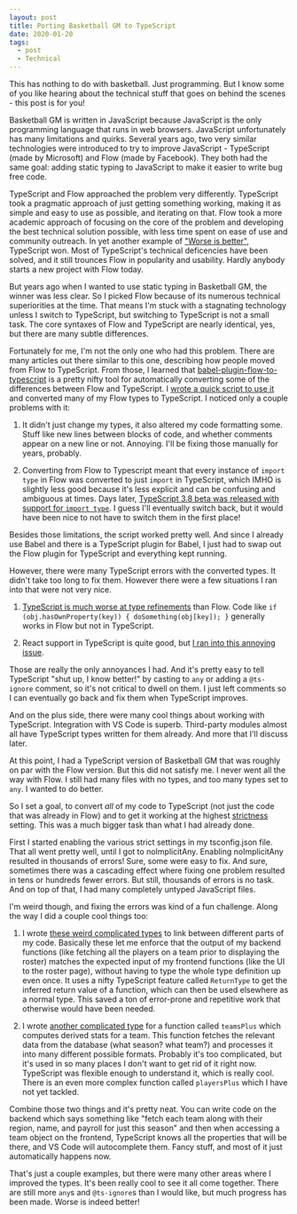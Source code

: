 ```yaml
---
layout: post
title: Porting Basketball GM to TypeScript
date: 2020-01-20
tags:
  - post
  - Technical
---
```


This has nothing to do with basketball. Just programming. But I know some of you like hearing about the technical stuff that goes on behind the scenes - this post is for you!

<!--more-->

Basketball GM is written in JavaScript because JavaScript is the only programming language that runs in web browsers. JavaScript unfortunately has many limitations and quirks. Several years ago, two very similar technologies were introduced to try to improve JavaScript - TypeScript (made by Microsoft) and Flow (made by Facebook). They both had the same goal: adding static typing to JavaScript to make it easier to write bug free code.

TypeScript and Flow approached the problem very differently. TypeScript took a pragmatic approach of just getting something working, making it as simple and easy to use as possible, and iterating on that. Flow took a more academic approach of focusing on the core of the problem and developing the best technical solution possible, with less time spent on ease of use and community outreach. In yet another example of ["Worse is better"](https://en.wikipedia.org/wiki/Worse_is_better), TypeScript won. Most of TypeScript's technical deficencies have been solved, and it still trounces Flow in popularity and usability. Hardly anybody starts a new project with Flow today.

But years ago when I wanted to use static typing in Basketball GM, the winner was less clear. So I picked Flow because of its numerous technical superiorities at the time. That means I'm stuck with a stagnating technology unless I switch to TypeScript, but switching to TypeScript is not a small task. The core syntaxes of Flow and TypeScript are nearly identical, yes, but there are many subtle differences.

Fortunately for me, I'm not the only one who had this problem. There are many articles out there similar to this one, describing how people moved from Flow to TypeScript. From those, I learned that [babel-plugin-flow-to-typescript](https://github.com/Kiikurage/babel-plugin-flow-to-typescript) is a pretty nifty tool for automatically converting some of the differences between Flow and TypeScript. I [wrote a quick script to use it](https://github.com/zengm-games/zengm/blob/4af58422082d2c404d9bfd4390d9d455d33293c0/tools/flow2ts.js) and converted many of my Flow types to TypeScript. I noticed only a couple problems with it:

1. It didn't just change my types, it also altered my code formatting some. Stuff like new lines between blocks of code, and whether comments appear on a new line or not. Annoying. I'll be fixing those manually for years, probably.

2. Converting from Flow to Typescript meant that every instance of `import type` in Flow was converted to just `import` in TypeScript, which IMHO is slightly less good because it's less explicit and can be confusing and ambiguous at times. Days later, [TypeScript 3.8 beta was released with support for `import type`](https://devblogs.microsoft.com/typescript/announcing-typescript-3-8-beta/#type-only-imports-exports). I guess I'll eventually switch back, but it would have been nice to not have to switch them in the first place!

Besides those limitations, the script worked pretty well. And since I already use Babel and there is a TypeScript plugin for Babel, I just had to swap out the Flow plugin for TypeScript and everything kept running.

However, there were many TypeScript errors with the converted types. It didn't take too long to fix them. However there were a few situations I ran into that were not very nice.

1. [TypeScript is much worse at type refinements](https://github.com/microsoft/TypeScript/issues/21732) than Flow. Code like `if (obj.hasOwnProperty(key)) { doSomething(obj[key]); }` generally works in Flow but not in TypeScript.

2. React support in TypeScript is quite good, but [I ran into this annoying issue](https://github.com/DefinitelyTyped/DefinitelyTyped/issues/20544).

Those are really the only annoyances I had. And it's pretty easy to tell TypeScript "shut up, I know better!" by casting to `any` or adding a `@ts-ignore` comment, so it's not critical to dwell on them. I just left comments so I can eventually go back and fix them when TypeScript improves.

And on the plus side, there were many cool things about working with TypeScript. Integration with VS Code is superb. Third-party modules almost all have TypeScript types written for them already. And more that I'll discuss later.

At this point, I had a TypeScript version of Basketball GM that was roughly on par with the Flow version. But this did not satisfy me. I never went all the way with Flow. I still had many files with no types, and too many types set to `any`. I wanted to do better.

So I set a goal, to convert _all_ of my code to TypeScript (not just the code that was already in Flow) and to get it working at the highest [strictness](https://mariusschulz.com/blog/the-strict-compiler-option-in-typescript) setting. This was a much bigger task than what I had already done.

First I started enabling the various strict settings in my tsconfig.json file. That all went pretty well, until I got to noImplicitAny. Enabling noImplicitAny resulted in thousands of errors! Sure, some were easy to fix. And sure, sometimes there was a cascading effect where fixing one problem resulted in tens or hundreds fewer errors. But still, thousands of errors is no task. And on top of that, I had many completely untyped JavaScript files.

I'm weird though, and fixing the errors was kind of a fun challenge. Along the way I did a couple cool things too:

1. I wrote [these weird complicated types](https://github.com/zengm-games/zengm/blob/a2c43207e590dfb992694f21d0f127c999698afa/src/deion/common/types.ts#L41-L50) to link between different parts of my code. Basically these let me enforce that the output of my backend functions (like fetching all the players on a team prior to displaying the roster) matches the expected input of my frontend functions (like the UI to the roster page), without having to type the whole type definition up even once. It uses a nifty TypeScript feature called `ReturnType` to get the inferred return value of a function, which can then be used elsewhere as a normal type. This saved a ton of error-prone and repetitive work that otherwise would have been needed.

2. I wrote [another complicated type](https://github.com/zengm-games/zengm/blob/a2c43207e590dfb992694f21d0f127c999698afa/src/deion/common/types.ts#L729-L748) for a function called `teamsPlus` which computes derived stats for a team. This function fetches the relevant data from the database (what season? what team?) and processes it into many different possible formats. Probably it's too complicated, but it's used in so many places I don't want to get rid of it right now. TypeScript was flexible enough to understand it, which is really cool. There is an even more complex function called `playersPlus` which I have not yet tackled.

Combine those two things and it's pretty neat. You can write code on the backend which says something like "fetch each team along with their region, name, and payroll for just this season" and then when accessing a team object on the frontend, TypeScript knows all the properties that will be there, and VS Code will autocomplete them. Fancy stuff, and most of it just automatically happens now.

That's just a couple examples, but there were many other areas where I improved the types. It's been really cool to see it all come together. There are still more `any`s and `@ts-ignore`s than I would like, but much progress has been made. Worse is indeed better!
